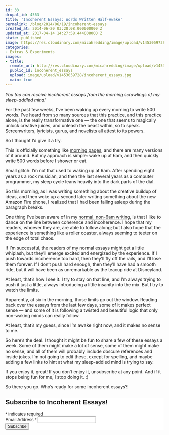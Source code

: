 ```yaml
---
id: 33
drupal_id: 4563
title: 'Incoherent Essays: Words Written Half-Awake'
permalink: /blog/2014/06/19/incoherent-essays
created_at: 2014-06-20 03:28:08.000000000 Z
updated_at: 2017-04-14 14:27:58.444008000 Z
state: published
image: https://res.cloudinary.com/micahredding/image/upload/v1453059728/incoherent_essays.jpg
categories:
- Extras & Experiments
images:
- title: 
  remote_url: http://res.cloudinary.com/micahredding/image/upload/v1453059728/incoherent_essays.jpg
  public_id: incoherent_essays
  upload: image/upload/v1453059728/incoherent_essays.jpg
  main: true
---
```

*You too can receive incoherent essays from the morning scrawlings of my sleep-addled mind!*

For the past few weeks, I’ve been waking up every morning to write 500 words. I’ve heard from so many sources that this practice, and this practice alone, is the really transformative one — the one that seems to magically unlock creative juices, and unleash the beast within, so to speak. Screenwriters, lyricists, gurus, and novelists all attest to its powers.

So I thought I’d give it a try.

This is officially something like [morning pages](http://juliacameronlive.com/), and there are many versions of it around. But my approach is simple: wake up at 6am, and then quickly write 500 words before I shower or eat.

Small glitch: I’m not that used to waking up at 6am. After spending eight years as a rock musician, and then the last several years as a computer programmer, my sleep cycle leans heavily into the dark parts of the dial. 

So this morning, as I was writing something about the creative buildup of ideas, and then woke up a second later writing something about the new Amazon Fire phone, I realized that I had been falling asleep during the paragraph breaks. 

One thing I’ve been aware of in my [normal, non-6am writing](http://micahredding.com/blog/2013/06/07/iron-man-and-modern-identity-crisis), is that I like to dance on the line between coherence and incoherence. I hope that my readers, whoever they are, are able to follow along; but I also hope that the experience is something like a roller coaster, always seeming to teeter on the edge of total chaos. 

If I’m successful, the readers of my normal essays might get a little whiplash, but they’ll emerge excited and energized by the experience. If I push towards incoherence too hard, then they’ll fly off the rails, and I’ll lose them forever. If I don’t push hard enough, then they’ll have had a smooth ride, but it will have been as unremarkable as the teacup ride at Disneyland.

At least, that’s how I see it. I try to stay on that line, and I’m always trying to push it just a little, always introducing a little insanity into the mix. But I try to watch the limits.

Apparently, at six in the morning, those limits go out the window. Reading back over the essays from the last few days, some of it makes perfect sense — and some of it is following a twisted and beautiful logic that only non-waking minds can really follow.

At least, that’s my guess, since I’m awake right now, and it makes no sense to me.

So here’s the deal. I thought it might be fun to share a few of these essays a week. Some of them might make a lot of sense, some of them might make no sense, and all of them will probably include obscure references and inside jokes. I’m not going to edit these, except for spelling, and maybe adding a few links to hint at what my sleep-addled mind is trying to say.

If you enjoy it, great! If you don’t enjoy it, unsubscribe at any point. And if it stops being fun for me, I stop doing it. :) 

So there you go. Who’s ready for some incoherent essays?!


<!-- Begin MailChimp Signup Form -->
<link href="//cdn-images.mailchimp.com/embedcode/classic-081711.css" rel="stylesheet" type="text/css">
<style type="text/css">
	#mc_embed_signup{background:#fff; clear:left; font:14px Helvetica,Arial,sans-serif; }
</style>
<div id="mc_embed_signup">
<form action="http://micahredding.us4.list-manage.com/subscribe/post?u=c9e24ff2e309d9d4edb919a40&amp;id=135320a0d4" method="post" id="mc-embedded-subscribe-form" name="mc-embedded-subscribe-form" class="validate" target="_blank" novalidate style="padding-left:0;">
	<h2>Subscribe to Incoherent Essays!</h2>
<div class="indicates-required"><span class="asterisk">*</span> indicates required</div>
<div class="mc-field-group">
	<label for="mce-EMAIL">Email Address  <span class="asterisk">*</span>
</label>
	<input type="email" value="" name="EMAIL" class="required email" id="mce-EMAIL">
</div>
	<div id="mce-responses" class="clear">
		<div class="response" id="mce-error-response" style="display:none"></div>
		<div class="response" id="mce-success-response" style="display:none"></div>
	</div>    <!-- real people should not fill this in and expect good things - do not remove this or risk form bot signups-->
    <div style="position: absolute; left: -5000px;"><input type="text" name="b_c9e24ff2e309d9d4edb919a40_135320a0d4" tabindex="-1" value=""></div>
    <div class="clear"><input type="submit" value="Subscribe" name="subscribe" id="mc-embedded-subscribe" class="button"></div>
</form>
</div>

<!--End mc_embed_signup-->
